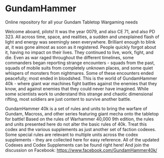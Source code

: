 # GundamHammer
Online repository for all your Gundam Tabletop Wargaming needs

Welcome aboard, pilots!  It was the year 0079, and also CE 71, and also PD 323.  All across time, space, and realities, a sudden and unexplained flash of light and energy was seemingly seen everywhere.  Brilliant enough to blink at, it was gone almost as soon as it registered.  People quickly forgot about it, having no impact on their lives.  They continued to live, work, fight, and die.  Even as war raged throughout the different timelines, some commanders began reporting strange encounters - squads from the past, squads of mobile suits from completely unknown places, and some quiet whispers of monsters from nightmares.  Some of these encounters ended peacefully; most ended in bloodshed.  This is the world of GundamHammer 40k - where giant war machines fight battles against the enemies that they know, and against enemies that they could never have imagined.  While some scientists work to understand this strange and chaotic dimensional rifting, most soldiers are just content to survive another battle.

GundamHammer 40k is a set of rules and units to bring the warfare of Gundam, Macross, and other series featuring giant mecha onto the tabletop for battle!  Based on the rules of Warhammer 40,000 9th edition, the rules and units presented here do not alter the basic rules of 40k.  Treat this codex and the various supplements as just another set of faction codexes.  Some special rules are relevant to multiple units across the codex supplements - they are collected here for easy reference.  All of the updated Codexes and Codex Supplements can be found right here!  And join the discussion on Facebook: https://www.facebook.com/GundamHammer40k/
